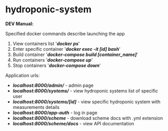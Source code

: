 # hydroponic-system
**DEV Manual:**

Specified docker commands describe launching the app 
1. View containers list '_**docker ps**_'
2. Enter specific container '_**docker exec -it [id] bash**_'
3. Build container '_**docker-compose build [container_name]**_'
4. Run containers '_**docker-compose up**_'
5. Stop containers '_**docker-compose down**_'

Application urls:
* **_localhost:8000/admin/_** - admin page
* **_localhost:8000/systems/_** - view hydroponic systems list of specific user
* **_localhost:8000/systems/[id]_** - view specific hydroponic system with measurements details
* **_localhost:8000/app-auth_** - log in page
* **_localhost:8000/scheme_** - download scheme docs with .yml extension
* **_localhost:8000/scheme/docs_** - view API documentation

